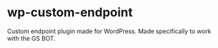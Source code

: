 # wp-custom-endpoint
Custom endpoint plugin made for WordPress. Made specifically to work with the GS BOT.

